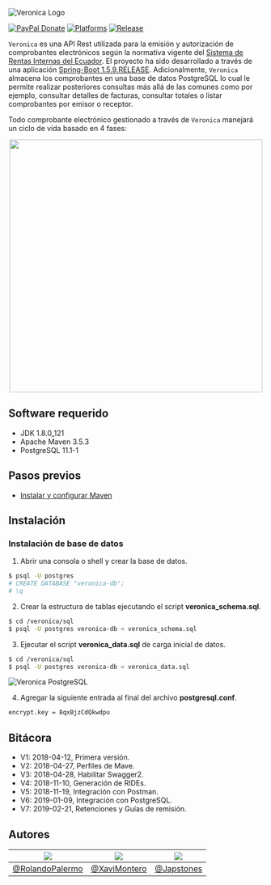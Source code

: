 ![Veronica Logo](https://raw.githubusercontent.com/rolandopalermo/Veronica/master/static/veronica.jpg)

[![PayPal Donate](http://ionicabizau.github.io/badges/paypal.svg?style=plastic&colorB=68B7EB)]()
[![Platforms](https://img.shields.io/badge/plaform-windows%20%7C%20linux%20%7C%20macOS-blue.svg?style=plastic&colorB=68B7EB)]()
[![Release](https://img.shields.io/badge/version-1.0.0-green.svg?style=plastic&colorB=68B7EB)]()

`Veronica` es una API Rest utilizada para la emisión y autorización de comprobantes electrónicos según la normativa vigente del [Sistema de Rentas Internas del Ecuador](http://www.sri.gob.ec/). El proyecto ha sido desarrollado a través de una aplicación [Spring-Boot 1.5.9.RELEASE](https://mvnrepository.com/artifact/org.springframework.boot/spring-boot/1.5.9.RELEASE). Adicionalmente, `Veronica` almacena los comprobantes en una base de datos PostgreSQL lo cual le permite realizar posteriores consultas más allá de las comunes como por ejemplo, consultar detalles de facturas, consultar totales o listar comprobantes por emisor o receptor.

Todo comprobante electrónico gestionado a través de `Veronica` manejará un ciclo de vida basado en 4 fases:
<p align="center">
<img src="https://raw.githubusercontent.com/rolandopalermo/veronica/master/static/veronica_ciclo_vida.png" width="500">
</p>

## Software requerido
- JDK 1.8.0_121
- Apache Maven 3.5.3
- PostgreSQL 11.1-1

## Pasos previos
- [Instalar y configurar Maven](https://www.mkyong.com/maven/how-to-install-maven-in-windows/)

## Instalación

### Instalación de base de datos
1. Abrir una consola o shell y crear la base de datos.
```bash
$ psql -U postgres
# CREATE DATABASE "veronica-db";
# \q
```

2. Crear la estructura de tablas ejecutando el script **veronica_schema.sql**.
```bash
$ cd /veronica/sql
$ psql -U postgres veronica-db < veronica_schema.sql
```

3. Ejecutar el script **veronica_data.sql** de carga inicial de datos.
```bash
$ cd /veronica/sql
$ psql -U postgres veronica-db < veronica_data.sql
```

![Veronica PostgreSQL](https://raw.githubusercontent.com/rolandopalermo/Veronica/master/static/veronica_postgresql.gif)

4. Agregar la siguiente entrada al final del archivo **postgresql.conf**.
```bash
encrypt.key = 8qxBjzCdQkwdpu
```

## Bitácora

- V1: 2018-04-12, Primera versión.
- V2: 2018-04-27, Perfiles de Mave.
- V3: 2018-04-28, Habilitar Swagger2.
- V4: 2018-11-10, Generación de RIDEs.
- V5: 2018-11-19, Integración con Postman.
- V6: 2019-01-09, Integración con PostgreSQL.
- V7: 2019-02-21, Retenciones y Guías de remisión.

## Autores

| [![](https://avatars1.githubusercontent.com/u/11875482?v=4&s=80)](https://github.com/rolandopalermo) | [![](https://avatars2.githubusercontent.com/u/24358710?s=80&v=4)](https://github.com/XaviMontero) | [![](https://avatars0.githubusercontent.com/u/3452663?s=80&v=4)](https://github.com/XaviMontero) |
|-|-|-|
| [@RolandoPalermo](https://github.com/rolandopalermo) | [@XaviMontero](https://github.com/XaviMontero) | [@Japstones](https://github.com/japstones) |